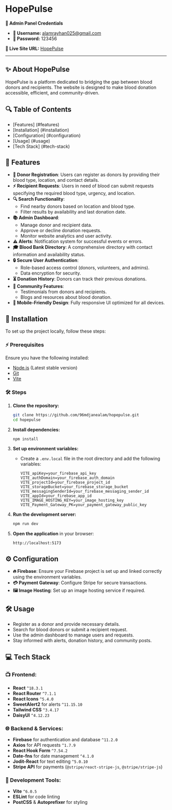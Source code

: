 # HopePulse

**🔐 Admin Panel Credentials**  
- **👤 Username:** alamrayhan025@gmail.com  
- **🔑 Password:** 123456  

**🔗 Live Site URL:** [HopePulse](https://hopepulse-90981.web.app/)  

---

## ✨ About HopePulse  
HopePulse is a platform dedicated to bridging the gap between blood donors and recipients. The website is designed to make blood donation accessible, efficient, and community-driven.

## 🔍 Table of Contents

- [Features] (#features)
- [Installation] (#installation)
- [Configuration] (#configuration)
- [Usage] (#usage)
- [Tech Stack] (#tech-stack)

## 🌟 Features  

- **👤 Donor Registration**: Users can register as donors by providing their blood type, location, and contact details.
- **⚡ Recipient Requests**: Users in need of blood can submit requests specifying the required blood type, urgency, and location.
- **🔍 Search Functionality**:
  - Find nearby donors based on location and blood type.
  - Filter results by availability and last donation date.
- **📚 Admin Dashboard**:
  - Manage donor and recipient data.
  - Approve or decline donation requests.
  - Monitor website analytics and user activity.
- **⚠ Alerts**: Notification system for successful events or errors.
- **🎓 Blood Bank Directory**: A comprehensive directory with contact information and availability status.
- **🔒 Secure User Authentication**:
  - Role-based access control (donors, volunteers, and admins).
  - Data encryption for security.
- **⏳ Donation History**: Donors can track their previous donations.
- **🌟 Community Features**:
  - Testimonials from donors and recipients.
  - Blogs and resources about blood donation.
- **📱 Mobile-Friendly Design**: Fully responsive UI optimized for all devices.

## 📝 Installation  

To set up the project locally, follow these steps:

### ⚡ Prerequisites  

Ensure you have the following installed:

- [Node.js](https://nodejs.org/) (Latest stable version)
- [Git](https://git-scm.com/)
- [Vite](https://vitejs.dev/)

### 🛠️ Steps  

1. **Clone the repository:**
   ```sh
   git clone https://github.com/96mdjanealam/hopepulse.git
   cd hopepulse
   ```

2. **Install dependencies:**
   ```sh
   npm install
   ```

3. **Set up environment variables:**
   - Create a `.env.local` file in the root directory and add the following variables:
     ```env
     VITE_apiKey=your_firebase_api_key
     VITE_authDomain=your_firebase_auth_domain
     VITE_projectId=your_firebase_project_id
     VITE_storageBucket=your_firebase_storage_bucket
     VITE_messagingSenderId=your_firebase_messaging_sender_id
     VITE_appId=your_firebase_app_id
     VITE_IMAGE_HOSTING_KEY=your_image_hosting_key
     VITE_Payment_Gateway_PK=your_payment_gateway_public_key
     ```

4. **Run the development server:**
   ```sh
   npm run dev
   ```

5. **Open the application** in your browser:
   ```
   http://localhost:5173
   ```

## ⚙️ Configuration  

- **🔥 Firebase**: Ensure your Firebase project is set up and linked correctly using the environment variables.
- **💳 Payment Gateway**: Configure Stripe for secure transactions.
- **🖼️ Image Hosting**: Set up an image hosting service if required.

## 🛠️ Usage  

- Register as a donor and provide necessary details.
- Search for blood donors or submit a recipient request.
- Use the admin dashboard to manage users and requests.
- Stay informed with alerts, donation history, and community posts.

## 💻 Tech Stack  

### 📺 Frontend:
- **React** `^18.3.1`
- **React Router** `^7.1.1`
- **React Icons** `^5.4.0`
- **SweetAlert2** for alerts `^11.15.10`
- **Tailwind CSS** `^3.4.17`
- **DaisyUI** `^4.12.23`

### 🌐 Backend & Services:
- **Firebase** for authentication and database `^11.2.0`
- **Axios** for API requests `^1.7.9`
- **React Hook Form** `^7.54.2`
- **Date-fns** for date management `^4.1.0`
- **Jodit-React** for text editing `^5.0.10`
- **Stripe API** for payments (`@stripe/react-stripe-js`, `@stripe/stripe-js`)

### 🔧 Development Tools:
- **Vite** `^6.0.5`
- **ESLint** for code linting
- **PostCSS** & **Autoprefixer** for styling
